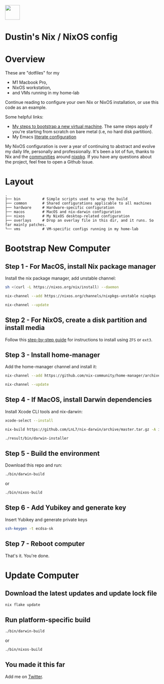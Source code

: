 <img src="https://user-images.githubusercontent.com/1292576/190241835-41469235-f65d-4d4b-9760-372cdff7a70f.png" width="48">

# Dustin's Nix / NixOS config

# Overview

These are "dotfiles" for my

* M1 Macbook Pro, 
* NixOS workstation, 
* and VMs running in my home-lab

Continue reading to configure your own Nix or NixOS installation, or use this code as an example.

Some helpful links:
* [My steps to bootstrap a new virtual machine](https://github.com/dustinlyons/nixos-config/blob/main/vm/README.md). The same steps apply if you're starting from scratch on bare metal (i.e, no hard disk partition).
* My Emacs [literate configuration](https://github.com/dustinlyons/nixos-config/blob/main/common/config/emacs/Emacs.org)

My NixOS configuration is over a year of continuing to abstract and evolve my daily life, personally and professionally. It's been a lot of fun, thanks to Nix and the [communities](https://github.com/nix-community/emacs-overlay) around [nixpkg](https://github.com/NixOS/nixpkgs). If you have any questions about the project, feel free to open a Github Issue.

# Layout

```
.
├── bin          # Simple scripts used to wrap the build
├── common       # Shared configurations applicable to all machines
├── hardware     # Hardware-specific configuration
├── macos        # MacOS and nix-darwin configuration
├── nixos        # My NixOS desktop-related configuration
├── overlays     # Drop an overlay file in this dir, and it runs. So far mainly patches.
└── vms          # VM-specific configs running in my home-lab
```

# Bootstrap New Computer

## Step 1 - For MacOS, install Nix package manager
Install the nix package manager, add unstable channel:
```sh
sh <(curl -L https://nixos.org/nix/install) --daemon
```
```sh
nix-channel --add https://nixos.org/channels/nixpkgs-unstable nixpkgs
```
```sh
nix-channel --update
```


## Step 2 - For NixOS, create a disk partition and install media
Follow this [step-by-step guide](https://github.com/dustinlyons/nixos-config/blob/main/vm/README.md) for instructions to install using `ZFS` or `ext3`.


## Step 3 - Install home-manager
Add the home-manager channel and install it:
```sh
nix-channel --add https://github.com/nix-community/home-manager/archive/master.tar.gz home-manager
```
```sh
nix-channel --update
```

## Step 4 - If MacOS, install Darwin dependencies
Install Xcode CLI tools and nix-darwin:
```sh
xcode-select --install
```
```sh
nix-build https://github.com/LnL7/nix-darwin/archive/master.tar.gz -A installer
```
```sh
./result/bin/darwin-installer
```

## Step 5 - Build the environment
Download this repo and run:
```sh
./bin/darwin-build
```
or
```sh
./bin/nixos-build
```

## Step 6 - Add Yubikey and generate key
Insert Yubikey and generate private keys
```sh
ssh-keygen -t ecdsa-sk
```

## Step 7 - Reboot computer
That's it. You're done.

# Update Computer

## Download the latest updates and update lock file
```sh
nix flake update
```
## Run platform-specific build
```sh
./bin/darwin-build
```
or
```sh
./bin/nixos-build
```

## You made it this far
Add me on [Twitter](https://twitter.com/dustinhlyons).
